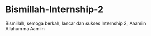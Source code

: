 # Bismillah-Internship-2
Bismillah, semoga berkah, lancar dan sukses Internship 2, Aaamiin Allahumma Aamiin

